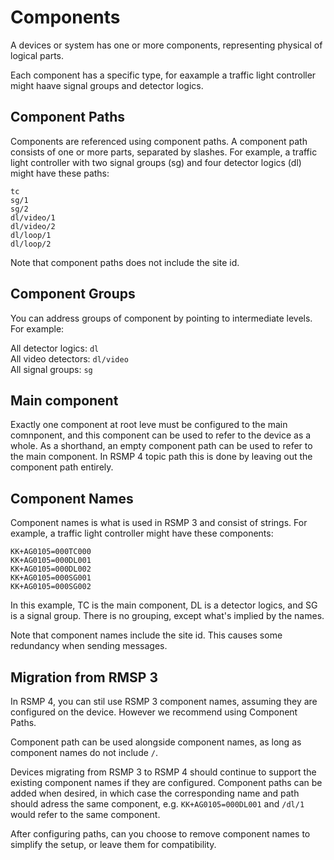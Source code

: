 # Components
A devices or system has one or more components, representing physical of logical parts.

Each component has a specific type, for eaxample a traffic light controller might haave signal groups and detector logics.

## Component Paths
Components are referenced using component paths. A component path consists of one or more parts, separated by slashes. For example, a  traffic light controller with two signal groups (sg) and four detector logics (dl) might have these paths:

```
tc
sg/1
sg/2
dl/video/1
dl/video/2
dl/loop/1
dl/loop/2
```

Note that component paths does not include the site id.

## Component Groups
You can address groups of component by pointing to intermediate levels. For example:

All detector logics: `dl`  
All video detectors: `dl/video`  
All signal groups: `sg`  

## Main component
Exactly one component at root leve must be configured to the main comnponent, and this component can be used to refer to the device as a whole.
As a shorthand, an empty component path can be used to refer to the main component. In RSMP 4 topic path this is done by leaving out the component path entirely.
 
## Component Names
Component names is what is used in RSMP 3 and consist of strings. For example, a traffic light controller might have these components:

```
KK+AG0105=000TC000
KK+AG0105=000DL001
KK+AG0105=000DL002
KK+AG0105=000SG001
KK+AG0105=000SG002
```

In this example, TC is the main component, DL is a detector logics, and SG is a signal group. There is no grouping, except what's implied by the names.

Note that component names include the site id. This causes some redundancy when sending messages.

## Migration from RMSP 3
In RSMP 4, you can stil use RSMP 3 component names, assuming they are configured on the device. However we recommend  using Component Paths.

Component path can be used alongside component names, as long as component names do not include `/`.

Devices migrating from RSMP 3 to RSMP 4 should continue to support the existing component names if they are configured. Component paths can be added when desired, in which case the corresponding name and path should adress the same component, e.g. `KK+AG0105=000DL001` and `/dl/1` would refer to the same component.

After configuring paths, can you choose to remove component names to simplify the setup, or leave them for compatibility.


